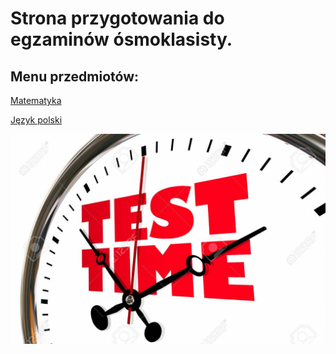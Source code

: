 # Strona przygotowania do egzaminów ósmoklasisty.

## Menu przedmiotów:

[Matematyka](Matematyka/Zagadnienia.md)

[Język polski](Język-polski/Zagadnienia.md)

<img src="TEST.jpg" width="1500">
